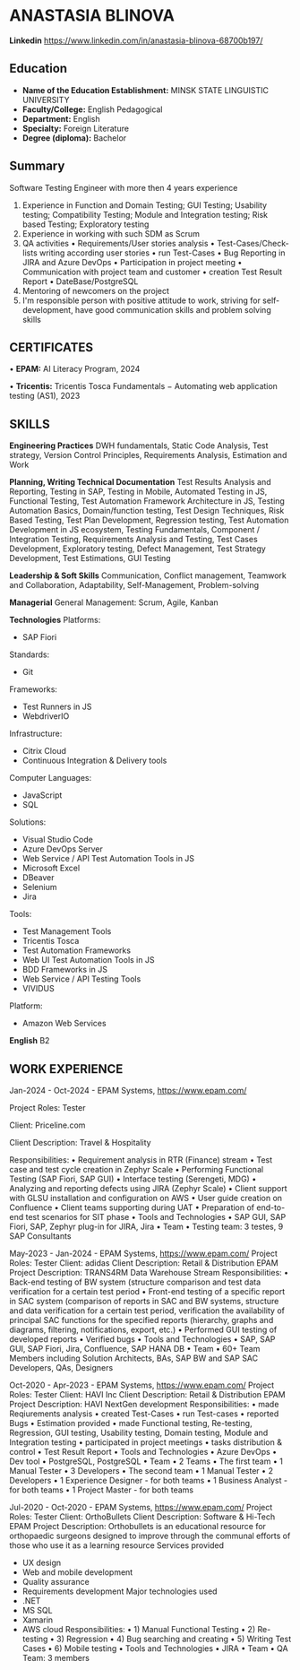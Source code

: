 # ANASTASIA BLINOVA

**Linkedin** https://www.linkedin.com/in/anastasia-blinova-68700b197/

## Education
* **Name of the Education Establishment:** MINSK STATE LINGUISTIC UNIVERSITY
* **Faculty/College:** English Pedagogical
* **Department:** English
* **Specialty:** Foreign Literature
* **Degree (diploma):** Bachelor

## Summary
Software Testing Engineer with more then 4 years experience
1. Experience in Function and Domain Testing; GUI Testing; Usability testing; Compatibility Testing; Module and Integration testing; Risk based Testing; Exploratory testing
2. Experience in working with such SDM as Scrum
3. QA activities
•	Requirements/User stories analysis
•	Test-Cases/Check-lists writing according user stories
•	run Test-Cases
•	Bug Reporting in JIRA and Azure DevOps
•	Participation in project meeting
•	Communication with project team and customer
•	creation Test Result Report
•	DateBase/PostgreSQL
4. Mentoring of newcomers on the project
5. I'm responsible person with positive attitude to work, striving for self-development, have good communication skills and problem solving skills

## CERTIFICATES
•	**EPAM:** AI Literacy Program, 2024

•	**Tricentis:** Tricentis Tosca Fundamentals − Automating web application testing (AS1), 2023

## SKILLS
**Engineering Practices**
DWH fundamentals, Static Code Analysis, Test strategy, Version Control Principles, Requirements Analysis, Estimation and Work 

**Planning, Writing Technical Documentation**
Test Results Analysis and Reporting, Testing in SAP, Testing in Mobile, Automated Testing in JS, Functional Testing, Test Automation Framework Architecture in JS, Testing Automation Basics, Domain/function testing, Test Design Techniques, Risk Based Testing, Test Plan Development, Regression testing, Test Automation Development in JS ecosystem, Testing Fundamentals, Component / Integration Testing, Requirements Analysis and Testing, Test Cases Development, Exploratory testing, Defect Management, Test Strategy Development, Test Estimations, GUI Testing

**Leadership & Soft Skills**
Communication, Conflict management, Teamwork and Collaboration, Adaptability, Self-Management, Problem-solving

**Managerial**
General Management: Scrum, Agile, Kanban

**Technologies**
Platforms: 
- SAP Fiori

Standards: 
- Git

Frameworks: 
- Test Runners in JS
- WebdriverIO

Infrastructure: 
- Citrix Cloud
- Continuous Integration & Delivery tools

Computer Languages: 
- JavaScript
- SQL

Solutions: 
- Visual Studio Code
- Azure DevOps Server
- Web Service / API Test Automation Tools in JS
- Microsoft Excel
- DBeaver
- Selenium
- Jira

Tools: 
- Test Management Tools
- Tricentis Tosca
- Test Automation Frameworks
- Web UI Test Automation Tools in JS
- BDD Frameworks in JS
- Web Service / API Testing Tools
- VIVIDUS

Platform: 
- Amazon Web Services

**English** 
B2

## WORK EXPERIENCE
Jan-2024 - Oct-2024 - EPAM Systems, https://www.epam.com/

Project Roles: Tester

Client: Priceline.com

Client Description: Travel & Hospitality

Responsibilities: 
•	Requirement analysis in RTR (Finance) stream
•	Test case and test cycle creation in Zephyr Scale
•	Performing  Functional  Testing (SAP Fiori, SAP GUI)
•	Interface testing (Serengeti, MDG)
•	Analyzing and reporting defects using JIRA (Zephyr  Scale)
•	Client support with GLSU installation and configuration on AWS
•	User guide creation on Confluence
•	Client teams supporting during UAT
•	Preparation of end-to-end test scenarios for SIT phase
•	Tools and Technologies
•	SAP GUI, SAP Fiori, SAP, Zephyr plug-in for JIRA, Jira
•	Team
•	Testing team: 3 testes, 9 SAP Consultants

May-2023 - Jan-2024 - EPAM Systems, https://www.epam.com/
Project Roles: Tester
Client: adidas
Client Description: Retail & Distribution
EPAM Project Description: TRANS4RM Data Warehouse Stream
Responsibilities: 
•	Back-end testing of BW system (structure comparison and test data verification for a certain test period
•	Front-end testing of a specific report in SAC system (comparison of reports in SAC and BW systems, structure and data verification for a certain test period, verification the availability of principal SAC functions for the specified reports (hierarchy, graphs and diagrams, filtering, notifications, export, etc.)
•	Performed GUI testing of developed reports
•	Verified bugs
•	Tools and Technologies
•	SAP, SAP GUI, SAP Fiori, Jira, Confluence, SAP HANA DB
•	Team
•	60+ Team Members including Solution Architects, BAs, SAP BW and SAP SAC Developers, QAs, Designers

Oct-2020 - Apr-2023 - EPAM Systems, https://www.epam.com/
Project Roles: Tester
Client: HAVI Inc
Client Description: Retail & Distribution
EPAM Project Description: HAVI NextGen development
Responsibilities: 
•	made  Reqiurements analysis
•	created Test-Cases
•	run Test-cases
•	reported Bugs
•	Estimation provided
•	made Functional testing, Re-testing, Regression, GUI testing, Usability testing, Domain testing, Module and Integration testing
•	participated in project meetings
•	tasks distribution & control
•	Test Result Report
•	Tools and Technologies
•	Azure DevOps
•	Dev tool
•	PostgreSQL, PostgreSQL
•	Team
•	2 Teams
•	The first team
•	1 Manual Tester
•	3 Developers
•	The second team
•	1 Manual Tester
•	2 Developers
•	1 Experience Designer - for both teams
•	1 Business Analyst - for both teams
•	1 Project Master - for both teams

Jul-2020 - Oct-2020 - EPAM Systems, https://www.epam.com/
Project Roles: Tester
Client: OrthoBullets
Client Description: Software & Hi-Tech
EPAM Project Description: Orthobullets is an educational resource for orthopaedic surgeons designed to improve through the communal efforts of those who use it as a learning resource
Services provided
- UX design
- Web and mobile development
- Quality assurance
- Requirements development
Major technologies used
- .NET
- MS SQL
- Xamarin
- AWS cloud
Responsibilities: 
•	1) Manual Functional Testing
•	2) Re-testing
•	3) Regression
•	4) Bug searching and creating
•	5) Writing Test Cases
•	6) Mobile testing
•	Tools and Technologies
•	JIRA
•	Team
•	QA Team: 3 members



